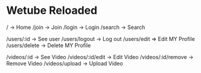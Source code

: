 # Wetube Reloaded

/ -> Home
/join -> Join
/login -> Login
/search -> Search

/users/:id -> See user
/users/logout -> Log out
/users/edit => Edit MY Profile
/users/delete -> Delete MY Profile

/videos/:id -> See Video
/videos/:id/edit -> Edit Video
/videos/:id/remove -> Remove Video
/videos/upload -> Upload Video
